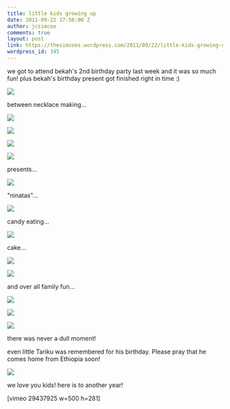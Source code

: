 ```yaml
---
title: little kids growing up
date: 2011-09-22 17:56:00 Z
author: jcsimcoe
comments: true
layout: post
link: https://thesimcoes.wordpress.com/2011/09/22/little-kids-growing-up/
wordpress_id: 345
---
```


we got to attend bekah's 2nd birthday party last week and it was so much fun! plus bekah's birthday present got finished right in time :)




![](/public/assets/tumblr_lrw0bgff231qb8l8q.jpg)




between necklace making…




![](/public/assets/tumblr_lrw0bwaE1N1qb8l8q.jpg)




![](/public/assets/tumblr_lrw0c5JoWb1qb8l8q.jpg)




![](/public/assets/tumblr_lrw0cgvhp01qb8l8q.jpg)




![](/public/assets/tumblr_lrw0crbMlu1qb8l8q.jpg)




presents…




![](/public/assets/tumblr_lrw0k84b3z1qb8l8q.jpg)




"ninatas"…




![](/public/assets/tumblr_lrw0dq4PFP1qb8l8q.jpg)




candy eating…




![](/public/assets/tumblr_lrw0eo0Dgu1qb8l8q.jpg)




cake…




![](/public/assets/tumblr_lrw0l2qYOo1qb8l8q.jpg)




![](/public/assets/tumblr_lrw0nfA5gs1qb8l8q.jpg)




and over all family fun…




![](/public/assets/tumblr_lrw0m4ufuI1qb8l8q.jpg)




![](/public/assets/tumblr_lrw0mjx0yg1qb8l8q.jpg)




![](/public/assets/tumblr_lrw0o2GccD1qb8l8q.jpg)




there was never a dull moment!




even little Tariku was remembered for his birthday. Please pray that he comes home from Ethiopia soon!




![](/public/assets/tumblr_lrw0q35Kvl1qb8l8q.jpg)




we love you kids! here is to another year!




[vimeo 29437925 w=500 h=281]
